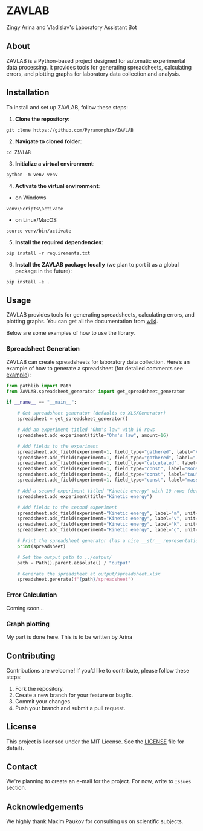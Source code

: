 # ZAVLAB
Zingy Arina and Vladislav's Laboratory Assistant Bot

## About
ZAVLAB is a Python-based project designed for automatic experimental data processing. It provides tools for generating spreadsheets, calculating errors, and plotting graphs for laboratory data collection and analysis.

## Installation
To install and set up ZAVLAB, follow these steps:

1. **Clone the repository**:
```shell
git clone https://github.com/Pyramorphix/ZAVLAB
```
2. **Navigate to cloned folder**:
```shell
cd ZAVLAB
```
3. **Initialize a virtual environment**:
```shell
python -m venv venv
```
4. **Activate the virtual environment**:
- on Windows
```shell
venv\Scripts\activate
```
- on Linux/MacOS
```shell
source venv/bin/activate
```
5. **Install the required dependencies**:
```shell
pip install -r requirements.txt
```
6. **Install the ZAVLAB package locally** (we plan to port it as a global package in the future):
```shell
pip install -e .
```

## Usage
ZAVLAB provides tools for generating spreadsheets, calculating errors, and plotting graphs. You can get all the documentation from [wiki](https://github.com/Pyramorphix/ZAVLAB/wiki).

Below are some examples of how to use the library.

### Spreadsheet Generation
ZAVLAB can create spreadsheets for laboratory data collection. Here’s an example of how to generate a spreadsheet (for detailed comments see [example](examples/spreadsheet_generation.py)):
```python
from pathlib import Path
from ZAVLAB.spreadsheet_generator import get_spreadsheet_generator

if __name__ == "__main__":

    # Get spreadsheet generator (defaults to XLSXGenerator)
    spreadsheet = get_spreadsheet_generator()

    # Add an experiment titled "Ohm's law" with 16 rows
    spreadsheet.add_experiment(title="Ohm's law", amount=16)

    # Add fields to the experiment
    spreadsheet.add_field(experiment=1, field_type="gathered", label="V", unit="mV", error="3% + 0.01")
    spreadsheet.add_field(experiment=1, field_type="gathered", label="I", unit="mA", error="lsd")
    spreadsheet.add_field(experiment=1, field_type="calculated", label="R_mes", unit="Ohm", formula="V / I")
    spreadsheet.add_field(experiment=1, field_type="const", label="Konst?", value="NO")
    spreadsheet.add_field(experiment=1, field_type="const", label="tau", value="6.28")
    spreadsheet.add_field(experiment=1, field_type="const", label="mass", unit="kg")

    # Add a second experiment titled "Kinetic energy" with 10 rows (default)
    spreadsheet.add_experiment(title="Kinetic energy")

    # Add fields to the second experiment
    spreadsheet.add_field(experiment="Kinetic energy", label="m", unit="kg", field_type="gathered", error="4 * lsd")
    spreadsheet.add_field(experiment="Kinetic energy", label="v", unit="m/s", field_type="gathered", error="2% + .05")
    spreadsheet.add_field(experiment="Kinetic energy", label="K", unit="J", field_type="calculated", formula="m*v^2/2")
    spreadsheet.add_field(experiment="Kinetic energy", label="g", unit="m/s^2", field_type="const", value="9.81", error=0.01)

    # Print the spreadsheet generator (has a nice __str__ representation)
    print(spreadsheet)

    # Set the output path to ../output/
    path = Path().parent.absolute() / "output"

    # Generate the spreadsheet at output/spreadsheet.xlsx
    spreadsheet.generate(f"{path}/spreadsheet")
```

### Error Calculation
Coming soon...

### Graph plotting
My part is done here. This is to be written by Arina

## Contributing
Contributions are welcome! If you’d like to contribute, please follow these steps:

1. Fork the repository.
2. Create a new branch for your feature or bugfix.
3. Commit your changes.
4. Push your branch and submit a pull request.


## License

This project is licensed under the MIT License. See the [LICENSE](LICENSE) file for details.


## Contact

We're planning to create an e-mail for the project. For now, write to `Issues` section.


## Acknowledgements

We highly thank Maxim Paukov for consulting us on scientific subjects.
